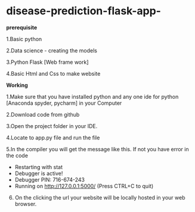 # disease-prediction-flask-app-

**prerequisite**

1.Basic python 

2.Data science - creating the models

3.Python Flask [Web frame work]

4.Basic Html and Css to make website


**Working**

1.Make sure that you have installed python and any one ide for python [Anaconda spyder, pycharm] in your Computer

2.Download code from github

3.Open the project folder in your IDE.

4.Locate to app.py file and run the file 

5.In the compiler you will get the message like this. If not you have error in the code 

 * Restarting with stat
 * Debugger is active!
 * Debugger PIN: 716-674-243
 * Running on http://127.0.0.1:5000/ (Press CTRL+C to quit)
 
 6. On the clicking the url your website will be locally hosted in your web browser.
 
